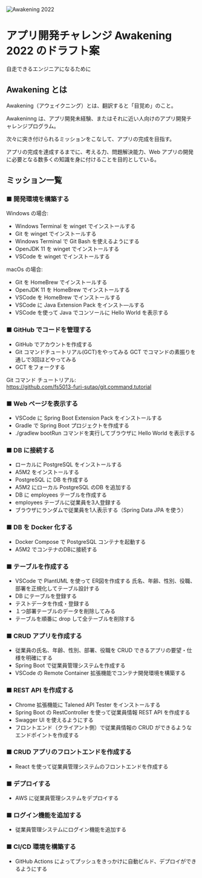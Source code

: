 ![Awakening 2022](./images/awking.png)
# アプリ開発チャレンジ Awakening 2022 のドラフト案

自走できるエンジニアになるために

## Awakening とは

Awakening（アウェイクニング）とは、翻訳すると「目覚め」のこと。

Awakeninng は、アプリ開発未経験、またはそれに近い人向けのアプリ開発チャレンジプログラム。

次々に突き付けられるミッションをこなして、アプリの完成を目指す。

アプリの完成を達成するまでに、考える力、問題解決能力、Web アプリの開発に必要となる数多くの知識を身に付けることを目的としている。

## ミッション一覧

### ■ 開発環境を構築する

Windows の場合:
- Windows Terminal を winget でインストールする
- Git を winget でインストールする
- Windows Terminal で Git Bash を使えるようにする
- OpenJDK 11 を winget でインストールする
- VSCode を winget でインストールする

macOs の場合:
- Git を HomeBrew でインストールする
- OpenJDK 11 を HomeBrew でインストールする
- VSCode を HomeBrew でインストールする
- VSCode に Java Extension Pack をインスト―ルする
- VSCode を使って Java でコンソールに Hello World を表示する

### ■ GitHub でコードを管理する

- GitHub でアカウントを作成する
- Git コマンドチュートリアル(GCT)をやってみる
GCT でコマンドの素振りを通しで3回ほどやってみる
- GCT をフォークする

Git コマンド チュートリアル:  
https://github.com/fs5013-furi-sutao/git.command.tutorial

### ■ Web ページを表示する

- VSCode に Spring Boot Extension Pack をインストールする
- Gradle で Spring Boot プロジェクトを作成する
- ./gradlew bootRun コマンドを実行してブラウザに Hello World を表示する

### ■ DB に接続する

- ローカルに PostgreSQL をインストールする
- A5M2 をインストールする
- PostgreSQL に DB を作成する
- A5M2 にローカル PostgreSQL のDB を追加する
- DB に employees テーブルを作成する
- employees テーブルに従業員を3人登録する
- ブラウザにランダムで従業員を1人表示する（Spring Data JPA を使う）

### ■ DB を Docker 化する

- Docker Compose で PostgreSQL コンテナを起動する
- A5M2 でコンテナのDBに接続する

### ■ テーブルを作成する

- VSCode で PlantUML を使って ER図を作成する
 氏名、年齢、性別、役職、部署を正規化してテーブル設計する
- DB にテーブルを登録する
- テストデータを作成・登録する
- １つ部署テーブルのデータを削除してみる
- テーブルを順番に drop して全テーブルを削除する

### ■ CRUD アプリを作成する

- 従業員の氏名、年齢、性別、部署、役職を CRUD できるアプリの要望・仕様を明確にする
- Spring Boot で従業員管理システムを作成する
- VSCode の Remote Container 拡張機能でコンテナ開発環境を構築する

### ■ REST API を作成する

- Chrome 拡張機能に Talened API Tester をインストールする
- Spring Boot の RestController を使って従業員情報 REST API を作成する
- Swagger UI を使えるようにする
- フロントエンド（クライアント側）で従業員情報の CRUD ができるようなエンドポイントを作成する

### ■ CRUD アプリのフロントエンドを作成する

- React を使って従業員管理システムのフロントエンドを作成する

### ■ デプロイする

- AWS に従業員管理システムをデプロイする

### ■ ログイン機能を追加する

- 従業員管理システムにログイン機能を追加する

### ■ CI/CD 環境を構築する

- GitHub Actions によってプッシュをきっかけに自動ビルド、デプロイができるようにする 
